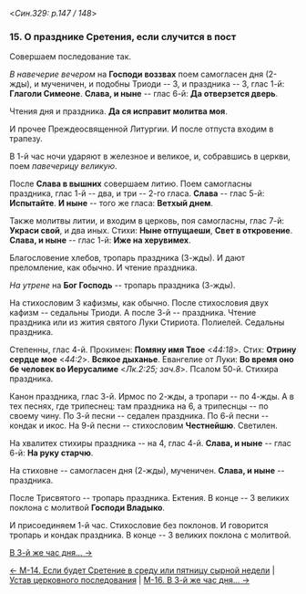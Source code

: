 
<*Син.329: p.147 / 148*>

### 15. О празднике Сретения, если случится в пост

Совершаем последование так.

*В навечерие вечером* на **Господи воззвах** поем самогласен дня (2-жды), 
и мученичен, и подобны Триоди -- 3, и праздника -- 3, глас 1-й: 
**Глаголи Симеоне**. 
**Слава, и ныне** -- глас 6-й: **Да отверзется дверь**. 

Чтения дня и праздника. **Да ся исправит молитва моя**. 

И прочее Преждеосвященной Литургии. И после отпуста входим в трапезу.

В 1-й час ночи ударяют в железное и великое, и, собравшись в церкви, 
поем *павечерицу великую*. 

После **Слава в вышних** совершаем литию. Поем самогласны праздника, 
глас 1-й -- два, и три -- 2-го гласа. 
**Слава** -- глас 5-й: **Испытайте**. **И ныне** -- того же гласа: **Ветхый днем**. 

Также молитвы литии, и входим в церковь, поя самогласны, глас 7-й: **Украси свой**, 
и два иных. 
Стихи: **Ныне отпущаеши**, **Свет в откровение**.
**Слава, и ныне** -- глас 1-й: **Иже на херувимех**.

Благословение хлебов, тропарь праздника (3-жды).
И дают преломление, как обычно. И чтение праздника.

*На утрене* на **Бог Господь** -- тропарь праздника (3-жды). 

На стихословим 3 кафизмы, как обычно. 
После стихословия двух кафизм -- седальны Триоди. А после 3-й -- праздника.
Чтение праздника или из жития святого Луки Стириота. 
Полиелей. Седальны праздника. 

Степенны, глас 4-й. 
Прокимен: **Помяну имя Твое** <*44:18*>. 
Стих: **Отрину сердце мое** <*44:2*>.
**Всякое дыханье**. 
Евангелие от Луки: **Во время оно бе человек во Иерусалиме** <*Лк.2:25; зач.8*>. 
Псалом 50-й. Стихира праздника.

Канон праздника, глас 3-й. Ирмос по 2-жды, а тропари -- по 4-жды. 
А в тех песнях, где трипеснец: там праздника на 6, а трипеснцы -- по своему чину.
По 3-й песни -- седален праздника. 
По 6-й песни -- кондак и икос.
На 9-й песни -- стихословим **Честнейшю**.
Светилен.

На хвалитех стихиры праздника -- на 4, глас 4-й. 
**Слава, и ныне** -- глас 6-й: **На руку старчю**. 

На стиховне -- самогласен дня (2-жды), мученичен. 
**Слава, и ныне** -- праздника.

После Трисвятого -- тропарь праздника. Ектения. 
В конце -- 3 великих поклона с молитвой **Господи Владыко**. 

И присоединяем 1-й час. 
Стихословие без поклонов. И говорится тропарь и кондак праздника. 
В конце -- 3 великих поклона с молитвой. 

[В 3-й же час дня... →](m_329_016.md)

[← М-14. Если будет Сретение в среду или пятницу сырной недели](m_329_014.md)
| [Устав церковного последования](README.md)
| [М-16. В 3-й же час дня... →](m_329_016.md)
